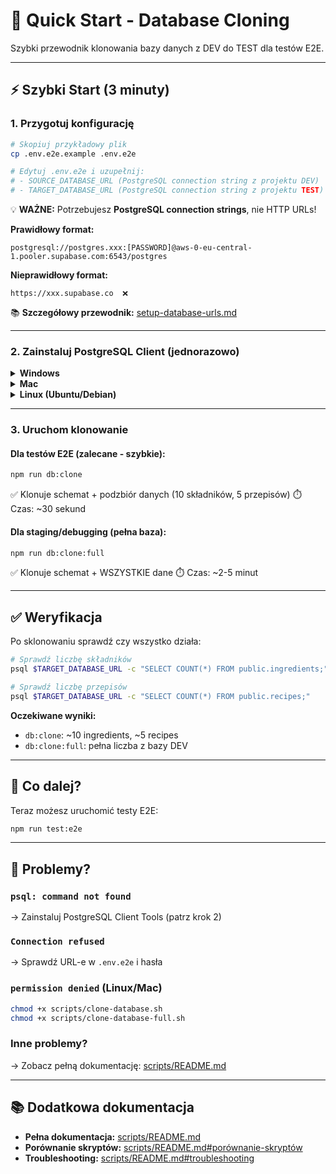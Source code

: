 # 🚀 Quick Start - Database Cloning

Szybki przewodnik klonowania bazy danych z DEV do TEST dla testów E2E.

---

## ⚡ Szybki Start (3 minuty)

### 1. Przygotuj konfigurację

```bash
# Skopiuj przykładowy plik
cp .env.e2e.example .env.e2e

# Edytuj .env.e2e i uzupełnij:
# - SOURCE_DATABASE_URL (PostgreSQL connection string z projektu DEV)
# - TARGET_DATABASE_URL (PostgreSQL connection string z projektu TEST)
```

💡 **WAŻNE:** Potrzebujesz **PostgreSQL connection strings**, nie HTTP URLs!

**Prawidłowy format:**

```
postgresql://postgres.xxx:[PASSWORD]@aws-0-eu-central-1.pooler.supabase.com:6543/postgres
```

**Nieprawidłowy format:**

```
https://xxx.supabase.co  ❌
```

📚 **Szczegółowy przewodnik:** [setup-database-urls.md](setup-database-urls.md)

---

### 2. Zainstaluj PostgreSQL Client (jednorazowo)

<details>
<summary><strong>Windows</strong></summary>

```powershell
# Opcja 1: Chocolatey (zalecane)
choco install postgresql

# Opcja 2: Ręcznie
# 1. Pobierz z: https://www.postgresql.org/download/windows/
# 2. Zainstaluj (domyślne opcje OK)
# 3. Dodaj do PATH: C:\Program Files\PostgreSQL\16\bin
```

</details>

<details>
<summary><strong>Mac</strong></summary>

```bash
brew install postgresql
```

</details>

<details>
<summary><strong>Linux (Ubuntu/Debian)</strong></summary>

```bash
sudo apt-get update
sudo apt-get install postgresql-client
```

</details>

---

### 3. Uruchom klonowanie

#### Dla testów E2E (zalecane - szybkie):

```bash
npm run db:clone
```

✅ Klonuje schemat + podzbiór danych (10 składników, 5 przepisów)
⏱️ Czas: ~30 sekund

#### Dla staging/debugging (pełna baza):

```bash
npm run db:clone:full
```

✅ Klonuje schemat + WSZYSTKIE dane
⏱️ Czas: ~2-5 minut

---

## ✅ Weryfikacja

Po sklonowaniu sprawdź czy wszystko działa:

```bash
# Sprawdź liczbę składników
psql $TARGET_DATABASE_URL -c "SELECT COUNT(*) FROM public.ingredients;"

# Sprawdź liczbę przepisów
psql $TARGET_DATABASE_URL -c "SELECT COUNT(*) FROM public.recipes;"
```

**Oczekiwane wyniki:**

- `db:clone`: ~10 ingredients, ~5 recipes
- `db:clone:full`: pełna liczba z bazy DEV

---

## 🎯 Co dalej?

Teraz możesz uruchomić testy E2E:

```bash
npm run test:e2e
```

---

## 🐛 Problemy?

### `psql: command not found`

→ Zainstaluj PostgreSQL Client Tools (patrz krok 2)

### `Connection refused`

→ Sprawdź URL-e w `.env.e2e` i hasła

### `permission denied` (Linux/Mac)

```bash
chmod +x scripts/clone-database.sh
chmod +x scripts/clone-database-full.sh
```

### Inne problemy?

→ Zobacz pełną dokumentację: [scripts/README.md](README.md)

---

## 📚 Dodatkowa dokumentacja

- **Pełna dokumentacja:** [scripts/README.md](README.md)
- **Porównanie skryptów:** [scripts/README.md#porównanie-skryptów](README.md#📊-porównanie-skryptów)
- **Troubleshooting:** [scripts/README.md#troubleshooting](README.md#🐛-troubleshooting)
